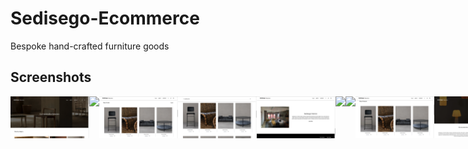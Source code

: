 # Sedisego-Ecommerce

Bespoke hand-crafted furniture goods

## Screenshots

<div style="display:flex;" >
<img src="/sedisego-ecommerce/Screenshots/1.png" width="25%" >
<img src="/sedisego-ecommerce/Screenshots/2.png" width="25%" >
<img src="/sedisego-ecommerce/Screenshots/3.png" width="25%" >
<img src="/sedisego-ecommerce/Screenshots/4.png" width="25%" >
<img src="/sedisego-ecommerce/Screenshots/5.png" width="25%" >
<img src="/sedisego-ecommerce/Screenshots/6.png" width="25%" >
<img src="/sedisego-ecommerce/Screenshots/6.png" width="25%" >
<img src="/sedisego-ecommerce/Screenshots/7.png" width="25%" >
<img src="/sedisego-ecommerce/Screenshots/8.png" width="25%" >
<img src="/sedisego-ecommerce/Screenshots/8.png" width="25%" >
<img src="/sedisego-ecommerce/Screenshots/9.png" width="25%" >
<img src="/sedisego-ecommerce/Screenshots/10.png" width="25%" >
<img src="/sedisego-ecommerce/Screenshots/11.png" width="25%" >

</div>
